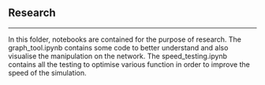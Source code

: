 ## Research
---
In this folder, notebooks are contained for the purpose of research.
The graph_tool.ipynb contains some code to better understand and also visualise the manipulation on the network.
The speed_testing.ipynb contains all the testing to optimise various function in order to improve the speed of the simulation.
